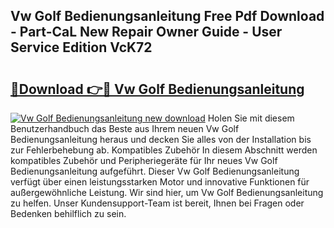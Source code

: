 ## Vw Golf Bedienungsanleitung Free Pdf Download - Part-CaL New Repair Owner Guide - User Service Edition VcK72

# <h2><a href="http://df0kp0m.blite.top/?on=Vw+Golf+Bedienungsanleitung">🔗Download 👉🔴 Vw Golf Bedienungsanleitung</a></h2>

[![Vw Golf Bedienungsanleitung new download](https://i.imgur.com/lujVjoI.png)](http://df0kp0m.blite.top/?on=Vw+Golf+Bedienungsanleitung)
Holen Sie mit diesem Benutzerhandbuch das Beste aus Ihrem neuen Vw Golf Bedienungsanleitung heraus und decken Sie alles von der Installation bis zur Fehlerbehebung ab. Kompatibles Zubehör In diesem Abschnitt werden kompatibles Zubehör und Peripheriegeräte für Ihr neues Vw Golf Bedienungsanleitung aufgeführt. Dieser Vw Golf Bedienungsanleitung verfügt über einen leistungsstarken Motor und innovative Funktionen für außergewöhnliche Leistung. Wir sind hier, um Vw Golf Bedienungsanleitung zu helfen. Unser Kundensupport-Team ist bereit, Ihnen bei Fragen oder Bedenken behilflich zu sein.
